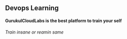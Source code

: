 ## Devops Learning

#### GurukulCloudLabs is the best platform to train your self

###### Train insane or reamin same
